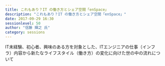 ```yaml
---
title: これもあり？IT の働き方とシェア空間「enSpace」
description: "これもあり？IT の働き方とシェア空間「enSpace」"
date: 2017-09-29 16:30
sessionlevel: 50
author: "信藤 輝之 氏"
category: sessions
---
```

IT未経験、初心者、興味のある方を対象とした、ITエンジニアの仕事（インフラ）内容から新たなライフスタイル（働き方）の変化に向けた世の中の流れについて
